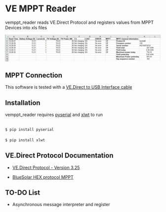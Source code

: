 # VE MPPT Reader


vemppt_reader reads VE.Direct Protocol and registers values from MPPT Devices into xls files

<img src="images/header_image.JPG" >

## MPPT Connection


This software is tested with a [VE.Direct to USB Interface cable](https://www.victronenergy.com.es/accessories/ve-direct-to-usb-interface)


## Installation

vemppt_reader requires [pyserial](https://pypi.org/project/pyserial/) and [xlwt](https://pypi.org/project/xlwt/) to run


```sh

$ pip install pyserial

$ pip install xlwt

```


## VE.Direct Protocol Documentation

  - [VE.Direct Protocol - Version 3.25](https://www.victronenergy.com.es/download-document/2036/ve.direct-protocol-3.25.pdf)

  - [BlueSolar HEX protocol MPPT](https://www.victronenergy.com.es/download-document/4459/bluesolar-hex-protocol-mppt.pdf)


## TO-DO List

  - Asynchronous message interpreter and register

